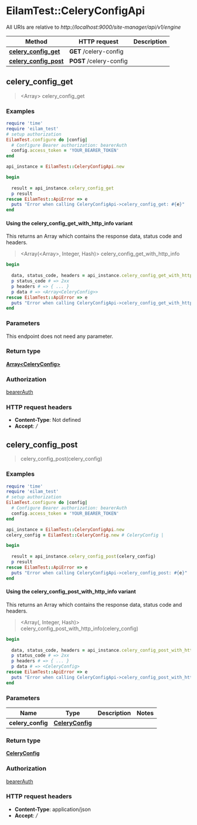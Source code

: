 # EilamTest::CeleryConfigApi

All URIs are relative to *http://localhost:9000/site-manager/api/v1/engine*

| Method | HTTP request | Description |
| ------ | ------------ | ----------- |
| [**celery_config_get**](CeleryConfigApi.md#celery_config_get) | **GET** /celery-config |  |
| [**celery_config_post**](CeleryConfigApi.md#celery_config_post) | **POST** /celery-config |  |


## celery_config_get

> <Array<CeleryConfig>> celery_config_get



### Examples

```ruby
require 'time'
require 'eilam_test'
# setup authorization
EilamTest.configure do |config|
  # Configure Bearer authorization: bearerAuth
  config.access_token = 'YOUR_BEARER_TOKEN'
end

api_instance = EilamTest::CeleryConfigApi.new

begin
  
  result = api_instance.celery_config_get
  p result
rescue EilamTest::ApiError => e
  puts "Error when calling CeleryConfigApi->celery_config_get: #{e}"
end
```

#### Using the celery_config_get_with_http_info variant

This returns an Array which contains the response data, status code and headers.

> <Array(<Array<CeleryConfig>>, Integer, Hash)> celery_config_get_with_http_info

```ruby
begin
  
  data, status_code, headers = api_instance.celery_config_get_with_http_info
  p status_code # => 2xx
  p headers # => { ... }
  p data # => <Array<CeleryConfig>>
rescue EilamTest::ApiError => e
  puts "Error when calling CeleryConfigApi->celery_config_get_with_http_info: #{e}"
end
```

### Parameters

This endpoint does not need any parameter.

### Return type

[**Array&lt;CeleryConfig&gt;**](CeleryConfig.md)

### Authorization

[bearerAuth](../README.md#bearerAuth)

### HTTP request headers

- **Content-Type**: Not defined
- **Accept**: */*


## celery_config_post

> <CeleryConfig> celery_config_post(celery_config)



### Examples

```ruby
require 'time'
require 'eilam_test'
# setup authorization
EilamTest.configure do |config|
  # Configure Bearer authorization: bearerAuth
  config.access_token = 'YOUR_BEARER_TOKEN'
end

api_instance = EilamTest::CeleryConfigApi.new
celery_config = EilamTest::CeleryConfig.new # CeleryConfig | 

begin
  
  result = api_instance.celery_config_post(celery_config)
  p result
rescue EilamTest::ApiError => e
  puts "Error when calling CeleryConfigApi->celery_config_post: #{e}"
end
```

#### Using the celery_config_post_with_http_info variant

This returns an Array which contains the response data, status code and headers.

> <Array(<CeleryConfig>, Integer, Hash)> celery_config_post_with_http_info(celery_config)

```ruby
begin
  
  data, status_code, headers = api_instance.celery_config_post_with_http_info(celery_config)
  p status_code # => 2xx
  p headers # => { ... }
  p data # => <CeleryConfig>
rescue EilamTest::ApiError => e
  puts "Error when calling CeleryConfigApi->celery_config_post_with_http_info: #{e}"
end
```

### Parameters

| Name | Type | Description | Notes |
| ---- | ---- | ----------- | ----- |
| **celery_config** | [**CeleryConfig**](CeleryConfig.md) |  |  |

### Return type

[**CeleryConfig**](CeleryConfig.md)

### Authorization

[bearerAuth](../README.md#bearerAuth)

### HTTP request headers

- **Content-Type**: application/json
- **Accept**: */*

